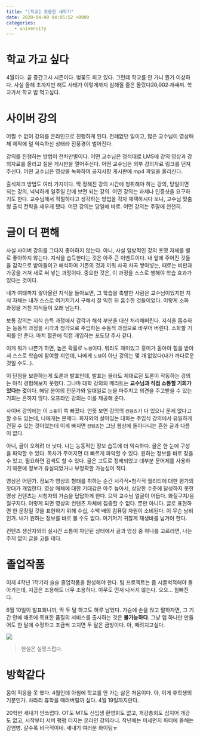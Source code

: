 ```yaml
---
title: "[학교] 조용한 새학기"
date: 2020-04-09 04:05:52 +0900
categories:
   - university
---
```


# 학교 가고 싶다

4월이다. 곧 중간고사 시즌이다. 벚꽃도 피고 있다. 그런데 학교를 안 가니 뭔가 이상하다. 사실 올해 초까지만 해도 사태가 이렇게까지 심해질 줄은 몰랐다~~20,002 개새끼~~. 학교가서 학교 밥 먹고싶다.

# 사이버 강의

어쩔 수 없이 강의를 온라인으로 진행하게 된다. 전례없던 일이고, 많은 교수님이 영상매체 제작에 덜 익숙하신 상태라 진풍경이 벌어진다.

강의를 진행하는 방법이 천차만별이다. 어떤 교수님은 정석대로 LMS에 강의 영상과 강의자료를 올리고 질문 게시판을 열어주신다. 어떤 교수님은 외부 강의자료 링크를 던져주신다. 어떤 교수님은 영상을 녹화하여 공지사항 게시판에 mp4 파일을 올리신다.

출석체크 방법도 여러 가지이다. 딱 정해진 강의 시간에 청취해야 하는 강의, 당일이면 되는 강의, 넉넉하게 일주일 안에 보면 되는 강의. 어떤 강의는 과제나 인증샷을 요구하기도 한다. 교수님께서 적절하다고 생각하는 방법을 각자 채택하시다 보니, 교수님 맞춤형 출석 전략을 세우게 됐다. 어떤 강의는 당일에 바로. 어떤 강의는 주말에 천천히.

# 글이 더 편해

사실 사이버 강의를 그다지 좋아하지 않는다. 아니, 사실 일방적인 강의 포맷 자체를 별로 좋아하지 않는다. 지식을 습득한다는 것은 아주 큰 이벤트이다. 내 앞에 주어진 것들을 감각으로 받아들이고 해석하여 기존의 것과 끼워 차곡 차곡 쌓아넣는, 때로는 비판과 가공을 거쳐 새로 써 넣는 과정이다. 중요한 것은, 이 과정을 스스로 행해야 학습 효과가 있다는 것이다.

내가 여태까지 쌓아올린 지식을 돌아보면, 그 학습을 촉발한 사람은 교수님이었지만 지식 자체는 내가 스스로 여기저기서 구해서 잘 익힌 뒤 흡수한 것들이었다. 이렇게 소화 과정을 거친 지식들이 오래 남는다.

보통 강의는 지식 습득 과정에서 감각과 해석 부분을 대신 처리해버린다. 지식을 흡수하는 능동적 과정을 시각과 청각으로 주입하는 수동적 과정으로 바꾸어 버린다. 소화할 기회를 안 준다. 마치 혈관에 직접 개입하는 포도당 주사 같다.

이게 뭐가 나쁜가 하면, 높은 확률로 `노잼`이다. 뭐라도 재미있고 흥미가 돋아야 힘을 받아서 스스로 학습에 참여할 지언데, 나에게 `노잼`이 아닌 강의는 몇 개 없었다(내가 까다로운 것일 수도..).

이 단점을 보완하는게 토론과 발표인데, 발표는 몰라도 제대로된 토론이 작동하는 강의는 아직 경험해보지 못했다. 그나마 대학 강의의 메리트는 **교수님과 직접 소통할 기회가 있다는 것**이다. 해당 분야의 전문가와 일대일로 눈을 마주치고 의견을 주고받을 수 있는 기회는 흔하지 않다. 오프라인 강의는 이를 제공해 준다.

사이버 강의에는 이 `소통`이 쏙 빠졌다. 언뜻 보면 강의의 `컨텐츠`가 다 있으니 문제 없다고 할 수도 있는데, 나에게는 문제다. 화자와의 살아있는 대화는 주입식 강의에서 유일하게 건질 수 있는 것이었는데 이게 빠지면 `컨텐츠`는 그냥 웹상에 돌아다니는 흔한 글과 다름이 없다.

아니, 글이 오히려 더 낫다. 나는 능동적인 정보 습득에 더 익숙하다. 글은 한 눈에 구성을 파악할 수 있다. 목차가 주어지면 더 빠르게 파악할 수 있다. 원하는 정보를 바로 찾을 수 있고, 필요하면 검색도 할 수 있다. 글은 고도로 정제되었고 대부분 문어체를 사용하기 때문에 정보가 유실되었거나 부정확할 가능성이 적다.

영상은 어떤가. 정보가 영상의 형태를 취하는 순간 시각적•청각적 퀄리티에 대한 평가의 잣대가 개입한다. 영상 매체에 대한 기대감은 아주 높아서, 상당한 수준에 달성하지 못한 영상 컨텐츠는 시청자의 가슴을 답답하게 한다. 으악 교수님 얼굴이 어둡다. 화질구지/음질구지다. 이렇게 되면 영상의 컨텐츠 자체에 집중할 수 없다. 뿐만 아니다. 글로 표현하면 한 문장일 것을 표현하기 위해 수십, 수백 배의 컴퓨팅 자원이 소비된다. 이 무슨 낭비인가. 내가 원하는 정보를 바로 볼 수도 없다. 여기저기 귀찮게 재생바를 넘겨야 한다.

컨텐츠 생산자와의 실시간 소통이 차단된 상태에서 글과 영상 중 하나를 고르라면, 나는 주저 없이 글을 고를 테다.

# 졸업작품

이제 4학년 1학기라 슬슬 졸업작품을 완성해야 한다. 팀 프로젝트는 좀 시끌벅적해야 돌아가는데, 지금은 조용해도 너무 조용하다. 아무도 먼저 나서지 않는다. 으으... 힘빠진다.

6월 10일이 발표회니까, 딱 두 달 하고도 하루 남았다. 가슴에 손을 얹고 말하자면, 그 기간 안에 애초에 목표한 품질의 서비스를 출시하는 것은 **불가능하다**. 그냥 앱 하나만 만들어도 한 달에 수정하고 조금씩 고치면 두 달은 금방이다. 아, 때려치고싶다.

![](https://images-wixmp-ed30a86b8c4ca887773594c2.wixmp.com/f/8e5a7a9d-c8e1-43c8-961f-5be3c0606d28/dczhypt-e32e0275-fec0-4ed8-af1b-3ff9a275e078.png?token=eyJ0eXAiOiJKV1QiLCJhbGciOiJIUzI1NiJ9.eyJzdWIiOiJ1cm46YXBwOjdlMGQxODg5ODIyNjQzNzNhNWYwZDQxNWVhMGQyNmUwIiwiaXNzIjoidXJuOmFwcDo3ZTBkMTg4OTgyMjY0MzczYTVmMGQ0MTVlYTBkMjZlMCIsIm9iaiI6W1t7InBhdGgiOiJcL2ZcLzhlNWE3YTlkLWM4ZTEtNDNjOC05NjFmLTViZTNjMDYwNmQyOFwvZGN6aHlwdC1lMzJlMDI3NS1mZWMwLTRlZDgtYWYxYi0zZmY5YTI3NWUwNzgucG5nIn1dXSwiYXVkIjpbInVybjpzZXJ2aWNlOmZpbGUuZG93bmxvYWQiXX0.GABdvO8RZrL51_OfiJm73Et0-c4d2PwBdRVokwpSJbg)
> 현실은 실망스럽다.

# 방학같다

몸이 적응을 못 했다. 4월인데 아침에 학교를 안 가는 삶은 처음이다. 아, 이게 휴학생의 기분인가. 차라리 휴학을 때려버릴까 싶다. 4월 19일까지란다.

20학번 새내기 안쓰럽다. OT도 MT도 신입생 환영회도 없고, 개강총회도 심지어 개강도 없고, 시작부터 서버 펑펑 터지는 온라인 강의라니. 작년에는 미세먼지 파티에 올해는 감염병. 갈수록 비극적이네. 새내기 여러분 화이팅ㅠ
